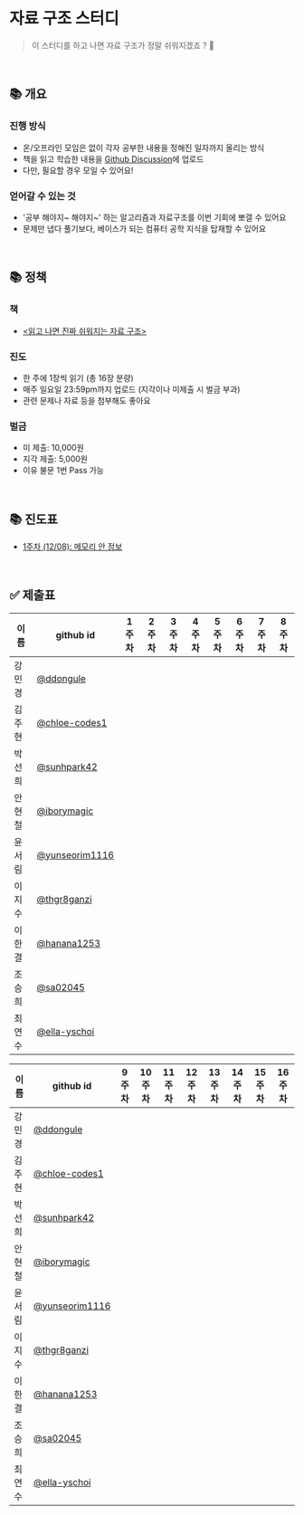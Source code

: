 # 자료 구조 스터디

> 이 스터디를 하고 나면 자료 구조가 정말 쉬워지겠죠 ? 🤔

<br/>

## 📚 개요

### 진행 방식

- 온/오프라인 모임은 없이 각자 공부한 내용을 정해진 일자까지 올리는 방식
- 책을 읽고 학습한 내용을 [Github Discussion](https://github.com/elegant-functional-2023/ds-the-fun-way/discussions)에 업로드
- 다만, 필요할 경우 모일 수 있어요!

### 얻어갈 수 있는 것

- '공부 해야지~ 해야지~' 하는 알고리즘과 자료구조를 이번 기회에 뽀갤 수 있어요
- 문제만 냅다 풀기보다, 베이스가 되는 컴퓨터 공학 지식을 탑재할 수 있어요

<br/>

## 📚 정책

### 책

- [<읽고 나면 진짜 쉬워지는 자료 구조>](https://www.yes24.com/Product/Goods/125403649)

### 진도

- 한 주에 1장씩 읽기 (총 16장 분량)
- 매주 일요일 23:59pm까지 업로드 (지각이나 미제출 시 벌금 부과)
- 관련 문제나 자료 등을 첨부해도 좋아요

### 벌금

- 미 제출: 10,000원
- 지각 제출: 5,000원
- 이유 불문 1번 Pass 가능

<br/>

## 📚 진도표

- [1주차 (12/08): 메모리 안 정보](https://github.com/elegant-functional-2023/ds-the-fun-way/discussions/1)

<br/>

## ✅ 제출표

|  이름  |                   github id                        | 1주차 | 2주차 | 3주차 | 4주차 | 5주차 | 6주차 | 7주차 | 8주차 |
| ----- | -------------------------------------------------- | :----: | :----: | :----: | :----: | :----: | :----: | :----: | :----: |
| 강민경 | [@ddongule](https://github.com/ddongule)            |      |      |      |      |      |      |      |      |
| 김주현 | [@chloe-codes1](https://github.com/chloe-codes1)    |      |      |      |      |      |      |      |      |
| 박선희 | [@sunhpark42](https://github.com/sunhpark42)        |      |      |      |      |      |      |      |      |
| 안현철 | [@iborymagic](https://github.com/iborymagic)        |      |      |      |      |      |      |      |      |
| 윤서림 | [@yunseorim1116](https://github.com/yunseorim1116)  |      |      |      |      |      |      |      |      |
| 이지수 | [@thgr8ganzi](https://github.com/thgr8ganzi)        |      |      |      |      |      |      |      |      |
| 이한결 | [@hanana1253](https://github.com/hanana1253)        |      |      |      |      |      |      |      |      |
| 조승희 | [@sa02045](https://github.com/sa02045)              |      |      |      |      |      |      |      |      |
| 최연수 | [@ella-yschoi](https://github.com/ella-yschoi)      |      |      |      |      |      |      |      |      |

|  이름  |                   github id                        | 9주차 | 10주차 | 11주차 | 12주차 | 13주차 | 14주차 | 15주차 | 16주차 |
| ----- | -------------------------------------------------- | :----: | :----: | :----: | :----: | :----: | :----: | :----: | :----: |
| 강민경 | [@ddongule](https://github.com/ddongule)            |      |      |      |      |      |      |      |      |
| 김주현 | [@chloe-codes1](https://github.com/chloe-codes1)    |      |      |      |      |      |      |      |      |
| 박선희 | [@sunhpark42](https://github.com/sunhpark42)        |      |      |      |      |      |      |      |      |
| 안현철 | [@iborymagic](https://github.com/iborymagic)        |      |      |      |      |      |      |      |      |
| 윤서림 | [@yunseorim1116](https://github.com/yunseorim1116)  |      |      |      |      |      |      |      |      |
| 이지수 | [@thgr8ganzi](https://github.com/thgr8ganzi)        |      |      |      |      |      |      |      |      |
| 이한결 | [@hanana1253](https://github.com/hanana1253)        |      |      |      |      |      |      |      |      |
| 조승희 | [@sa02045](https://github.com/sa02045)              |      |      |      |      |      |      |      |      |
| 최연수 | [@ella-yschoi](https://github.com/ella-yschoi)      |      |      |      |      |      |      |      |      |

